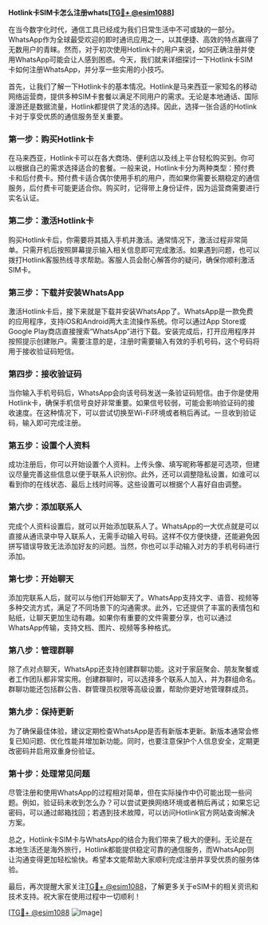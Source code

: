 **Hotlink卡SIM卡怎么注册whats[[TG💪+ @esim1088](https://t.me/s/esim1088)]**

在当今数字化时代，通信工具已经成为我们日常生活中不可或缺的一部分。WhatsApp作为全球最受欢迎的即时通讯应用之一，以其便捷、高效的特点赢得了无数用户的青睐。然而，对于初次使用Hotlink卡的用户来说，如何正确注册并使用WhatsApp可能会让人感到困惑。今天，我们就来详细探讨一下Hotlink卡SIM卡如何注册WhatsApp，并分享一些实用的小技巧。

首先，让我们了解一下Hotlink卡的基本情况。Hotlink是马来西亚一家知名的移动网络运营商，提供多种SIM卡套餐以满足不同用户的需求。无论是本地通话、国际漫游还是数据流量，Hotlink都提供了灵活的选择。因此，选择一张合适的Hotlink卡对于享受优质的通信服务至关重要。

### **第一步：购买Hotlink卡**

在马来西亚，Hotlink卡可以在各大商场、便利店以及线上平台轻松购买到。你可以根据自己的需求选择适合的套餐。一般来说，Hotlink卡分为两种类型：预付费卡和后付费卡。预付费卡适合偶尔使用手机的用户，而如果你需要长期稳定的通信服务，后付费卡可能更适合你。购买时，记得带上身份证件，因为运营商需要进行实名认证。

### **第二步：激活Hotlink卡**

购买Hotlink卡后，你需要将其插入手机并激活。通常情况下，激活过程非常简单。只需开机后按照屏幕提示输入相关信息即可完成激活。如果遇到问题，也可以拨打Hotlink客服热线寻求帮助。客服人员会耐心解答你的疑问，确保你顺利激活SIM卡。

### **第三步：下载并安装WhatsApp**

激活Hotlink卡后，接下来就是下载并安装WhatsApp了。WhatsApp是一款免费的应用程序，支持iOS和Android两大主流操作系统。你可以通过App Store或Google Play商店直接搜索“WhatsApp”进行下载。安装完成后，打开应用程序并按照提示创建账户。需要注意的是，注册时需要输入有效的手机号码，这个号码将用于接收验证码短信。

### **第四步：接收验证码**

当你输入手机号码后，WhatsApp会向该号码发送一条验证码短信。由于你是使用Hotlink卡，确保手机信号良好非常重要。如果信号较弱，可能会影响验证码的接收速度。在这种情况下，可以尝试切换至Wi-Fi环境或者稍后再试。一旦收到验证码，输入即可完成注册。

### **第五步：设置个人资料**

成功注册后，你可以开始设置个人资料。上传头像、填写昵称等都是可选项，但建议尽量完善这些信息以便于联系人识别你。此外，还可以调整隐私设置，如谁可以看到你的在线状态、最后上线时间等。这些设置可以根据个人喜好自由调整。

### **第六步：添加联系人**

完成个人资料设置后，就可以开始添加联系人了。WhatsApp的一大优点就是可以直接从通讯录中导入联系人，无需手动输入号码。这样不仅方便快捷，还能避免因拼写错误导致无法添加好友的问题。当然，你也可以手动输入对方的手机号码进行添加。

### **第七步：开始聊天**

添加完联系人后，就可以与他们开始聊天了。WhatsApp支持文字、语音、视频等多种交流方式，满足了不同场景下的沟通需求。此外，它还提供了丰富的表情包和贴纸，让聊天更加生动有趣。如果你有重要的文件需要分享，也可以通过WhatsApp传输，支持文档、图片、视频等多种格式。

### **第八步：管理群聊**

除了点对点聊天，WhatsApp还支持创建群聊功能。这对于家庭聚会、朋友聚餐或者工作团队都非常实用。创建群聊时，可以选择多个联系人加入，并为群组命名。群聊功能还包括群公告、群管理员权限等高级设置，帮助你更好地管理群成员。

### **第九步：保持更新**

为了确保最佳体验，建议定期检查WhatsApp是否有新版本更新。新版本通常会修复已知问题、优化性能并增加新功能。同时，也要注意保护个人信息安全，定期更改密码并启用双重身份验证。

### **第十步：处理常见问题**

尽管注册和使用WhatsApp的过程相对简单，但在实际操作中仍可能出现一些问题。例如，验证码未收到怎么办？可以尝试更换网络环境或者稍后再试；如果忘记密码，可以通过邮箱找回；若遇到技术故障，可以访问Hotlink官方网站查询解决方案。

总之，Hotlink卡SIM卡与WhatsApp的结合为我们带来了极大的便利。无论是在本地生活还是海外旅行，Hotlink都能提供稳定可靠的通信服务，而WhatsApp则让沟通变得更加轻松愉快。希望本文能帮助大家顺利完成注册并享受优质的服务体验。

最后，再次提醒大家关注[TG💪+ @esim1088](https://t.me/s/esim1088)，了解更多关于eSIM卡的相关资讯和技术支持。祝大家在使用过程中一切顺利！

[[TG💪+ @esim1088](https://t.me/s/esim1088) ![Image](https://i.postimg.cc/4NQfJmqS/Snipaste-2025-05-13-00-14-12.png)]